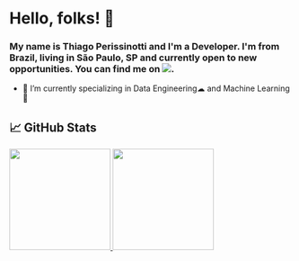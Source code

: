 # Hello, folks! 👋


### My name is Thiago Perissinotti and I'm a Developer. I'm from Brazil, living in São Paulo, SP and currently open to new opportunities. You can find me on <a href="https://www.linkedin.com/in/thiago-perissinotti/" target="_blank"><img src="https://img.shields.io/badge/LinkedIn-0077B5?style=for-the-badge&logo=linkedin&logoColor=white" /></a>.
- 🌱 I’m currently specializing in Data Engineering☁ and Machine Learning🤖
<!--
**thiper01/thiper01** is a ✨ _special_ ✨ repository because its `README.md` (this file) appears on your GitHub profile.

Here are some ideas to get you started:

- 🔭 I’m currently working on ...
 ...
- 👯 I’m looking to collaborate on ...
- 🤔 I’m looking for help with ...
- 💬 Ask me about ...
- 📫 How to reach me: ...
- 😄 Pronouns: ...
- ⚡ Fun fact: ...
-->
## &#x1f4c8; GitHub Stats

<div>
  <a href="https://github.com/thiper01">
  <img height="180em" src="https://github-readme-stats.vercel.app/api?username=thiper01&show_icons=true&theme=dracula&include_all_commits=true&count_private=true"/>
  <img height="180em" src="https://github-readme-stats.vercel.app/api/top-langs/?username=thiper01&layout=compact&langs_count=16&theme=dracula"/>
</div>

<!-- links to social media icons -->

<!-- icons with padding -->

[2.1]: http://i.imgur.com/0o48UoR.png (github icon with padding)

<!-- icons without padding -->

[2.2]: http://i.imgur.com/9I6NRUm.png (github icon without padding)
[3.2]: <img src="https://img.shields.io/badge/LinkedIn-0077B5?style=for-the-badge&logo=linkedin&logoColor=white" />


<!-- links to your social media accounts -->

[2]: https://github.com/thiper01
[3]: https://www.linkedin.com/in/thiago-perissinotti/
